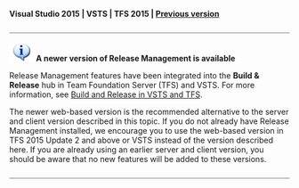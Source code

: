 **Visual Studio 2015 | VSTS | TFS 2015 | [Previous version](../overview-rm2013.md)**  

![horizontal-line](../_img/horizontal-line.png)

![information](../_img/info1.png)
**A newer version of Release Management is available**

Release Management features have been integrated into the **Build &amp; Release** hub in
Team Foundation Server (TFS) and VSTS.
For more information, see [Build and Release in VSTS and TFS](../../../overview.md). 

The newer web-based version is the recommended alternative 
to the server and client version described in this topic.
If you do not already have Release Management installed, 
we encourage you to use the web-based version in TFS 2015 
Update 2 and above or VSTS instead 
of the version described here.
If you are already using an earlier server and client 
version, you should be aware that no new features will
be added to these versions.
 
![horizontal-line](../_img/horizontal-line.png)

